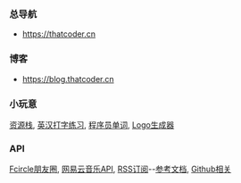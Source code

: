 ### 总导航
- https://thatcoder.cn

### 博客
- https://blog.thatcoder.cn

### 小玩意
[资源栈](https://blog.seclusion.work), [英汉打字练习](https://typing.thatcoder.cn), [程序员单词](https://enc.thatcoder.cn), [Logo生成器](https://pronhub.thatcoder.cn)

### API
[Fcircle朋友圈](https://fcircle.thatapi.cn), [网易云音乐API](https://netease.thatapi.cn), [RSS订阅](https://rsshub.thatapi.cn)--[参考文档](https://docs.rsshub.app/), [Github相关](https://github.thatapi.cn)

<!-- ### About Me -->
<!-- <div align="center"> <img src="https://github.thatapi.cn/api?username=ThatCoders&show_icons=true&count_private=true&hide=prs&theme=default_repocard"> </div> -->
